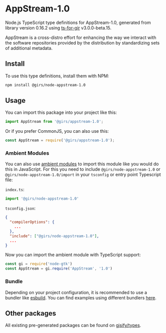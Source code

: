 
# AppStream-1.0

Node.js TypeScript type definitions for AppStream-1.0, generated from library version 0.16.2 using [ts-for-gir](https://github.com/gjsify/ts-for-gir) v3.0.0-beta.15.

AppStream is a cross-distro effort for enhancing the way we interact with the software repositories provided by the distribution by standardizing sets of additional metadata.

## Install

To use this type definitions, install them with NPM:
```bash
npm install @girs/node-appstream-1.0
```

## Usage

You can import this package into your project like this:
```ts
import AppStream from '@girs/appstream-1.0';
```

Or if you prefer CommonJS, you can also use this:
```ts
const AppStream = require('@girs/appstream-1.0');
```

### Ambient Modules

You can also use [ambient modules](https://github.com/gjsify/ts-for-gir/tree/main/packages/cli#ambient-modules) to import this module like you would do this in JavaScript.
For this you need to include `@girs/node-appstream-1.0` or `@girs/node-appstream-1.0/import` in your `tsconfig` or entry point Typescript file:

`index.ts`:
```ts
import '@girs/node-appstream-1.0'
```

`tsconfig.json`:
```json
{
  "compilerOptions": {
    ...
  },
  "include": ["@girs/node-appstream-1.0"],
  ...
}
```

Now you can import the ambient module with TypeScript support: 

```ts
const gi = require('node-gtk')
const AppStream = gi.require('AppStream', '1.0')
```



### Bundle

Depending on your project configuration, it is recommended to use a bundler like [esbuild](https://esbuild.github.io/). You can find examples using different bundlers [here](https://github.com/gjsify/ts-for-gir/tree/main/examples).

## Other packages

All existing pre-generated packages can be found on [gjsify/types](https://github.com/gjsify/types).

